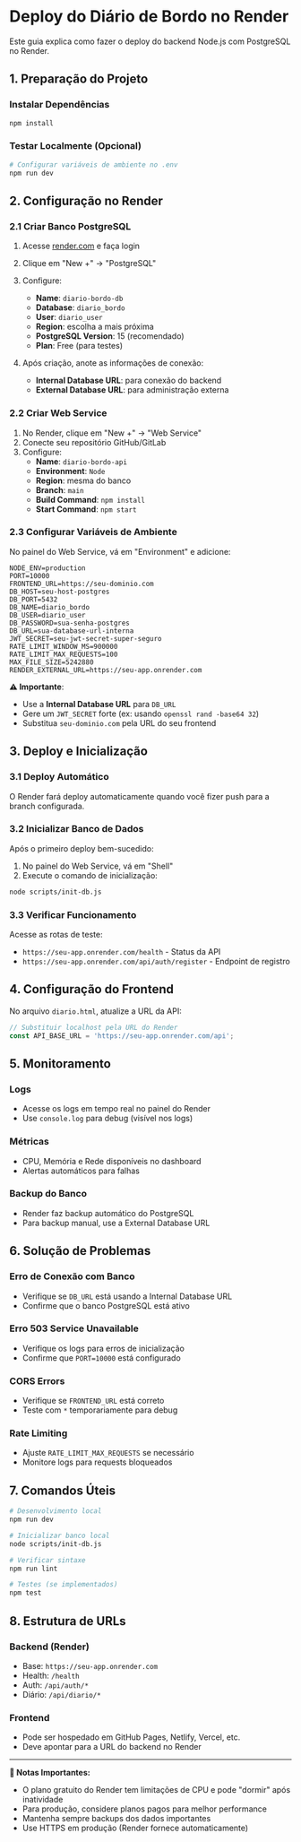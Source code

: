 # Deploy do Diário de Bordo no Render

Este guia explica como fazer o deploy do backend Node.js com PostgreSQL no Render.

## 1. Preparação do Projeto

### Instalar Dependências
```bash
npm install
```

### Testar Localmente (Opcional)
```bash
# Configurar variáveis de ambiente no .env
npm run dev
```

## 2. Configuração no Render

### 2.1 Criar Banco PostgreSQL

1. Acesse [render.com](https://render.com) e faça login
2. Clique em "New +" → "PostgreSQL"
3. Configure:
   - **Name**: `diario-bordo-db`
   - **Database**: `diario_bordo`
   - **User**: `diario_user`
   - **Region**: escolha a mais próxima
   - **PostgreSQL Version**: 15 (recomendado)
   - **Plan**: Free (para testes)

4. Após criação, anote as informações de conexão:
   - **Internal Database URL**: para conexão do backend
   - **External Database URL**: para administração externa

### 2.2 Criar Web Service

1. No Render, clique em "New +" → "Web Service"
2. Conecte seu repositório GitHub/GitLab
3. Configure:
   - **Name**: `diario-bordo-api`
   - **Environment**: `Node`
   - **Region**: mesma do banco
   - **Branch**: `main`
   - **Build Command**: `npm install`
   - **Start Command**: `npm start`

### 2.3 Configurar Variáveis de Ambiente

No painel do Web Service, vá em "Environment" e adicione:

```
NODE_ENV=production
PORT=10000
FRONTEND_URL=https://seu-dominio.com
DB_HOST=seu-host-postgres
DB_PORT=5432
DB_NAME=diario_bordo
DB_USER=diario_user
DB_PASSWORD=sua-senha-postgres
DB_URL=sua-database-url-interna
JWT_SECRET=seu-jwt-secret-super-seguro
RATE_LIMIT_WINDOW_MS=900000
RATE_LIMIT_MAX_REQUESTS=100
MAX_FILE_SIZE=5242880
RENDER_EXTERNAL_URL=https://seu-app.onrender.com
```

**⚠️ Importante**: 
- Use a **Internal Database URL** para `DB_URL`
- Gere um `JWT_SECRET` forte (ex: usando `openssl rand -base64 32`)
- Substitua `seu-dominio.com` pela URL do seu frontend

## 3. Deploy e Inicialização

### 3.1 Deploy Automático
O Render fará deploy automaticamente quando você fizer push para a branch configurada.

### 3.2 Inicializar Banco de Dados
Após o primeiro deploy bem-sucedido:

1. No painel do Web Service, vá em "Shell"
2. Execute o comando de inicialização:
```bash
node scripts/init-db.js
```

### 3.3 Verificar Funcionamento
Acesse as rotas de teste:
- `https://seu-app.onrender.com/health` - Status da API
- `https://seu-app.onrender.com/api/auth/register` - Endpoint de registro

## 4. Configuração do Frontend

No arquivo `diario.html`, atualize a URL da API:

```javascript
// Substituir localhost pela URL do Render
const API_BASE_URL = 'https://seu-app.onrender.com/api';
```

## 5. Monitoramento

### Logs
- Acesse os logs em tempo real no painel do Render
- Use `console.log` para debug (visível nos logs)

### Métricas
- CPU, Memória e Rede disponíveis no dashboard
- Alertas automáticos para falhas

### Backup do Banco
- Render faz backup automático do PostgreSQL
- Para backup manual, use a External Database URL

## 6. Solução de Problemas

### Erro de Conexão com Banco
- Verifique se `DB_URL` está usando a Internal Database URL
- Confirme que o banco PostgreSQL está ativo

### Erro 503 Service Unavailable
- Verifique os logs para erros de inicialização
- Confirme que `PORT=10000` está configurado

### CORS Errors
- Verifique se `FRONTEND_URL` está correto
- Teste com `*` temporariamente para debug

### Rate Limiting
- Ajuste `RATE_LIMIT_MAX_REQUESTS` se necessário
- Monitore logs para requests bloqueados

## 7. Comandos Úteis

```bash
# Desenvolvimento local
npm run dev

# Inicializar banco local
node scripts/init-db.js

# Verificar sintaxe
npm run lint

# Testes (se implementados)
npm test
```

## 8. Estrutura de URLs

### Backend (Render)
- Base: `https://seu-app.onrender.com`
- Health: `/health`
- Auth: `/api/auth/*`
- Diário: `/api/diario/*`

### Frontend
- Pode ser hospedado em GitHub Pages, Netlify, Vercel, etc.
- Deve apontar para a URL do backend no Render

---

**📝 Notas Importantes:**
- O plano gratuito do Render tem limitações de CPU e pode "dormir" após inatividade
- Para produção, considere planos pagos para melhor performance
- Mantenha sempre backups dos dados importantes
- Use HTTPS em produção (Render fornece automaticamente)